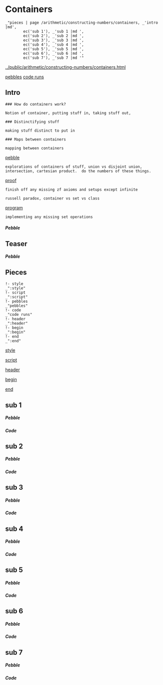 # Containers

    _"pieces | page /arithmetic/constructing-numbers/containers, _'intro |md',
            ec('sub 1'), _'sub 1 |md ',
            ec('sub 2'), _'sub 2 |md ',
            ec('sub 3'), _'sub 3 |md ',
            ec('sub 4'), _'sub 4 |md ',
            ec('sub 5'), _'sub 5 |md ',
            ec('sub 6'), _'sub 6 |md ',
            ec('sub 7'), _'sub 7 |md '"

[../public/arithmetic/constructing-numbers/containers.html](# "save:")

[pebbles](#pebble "h5: | .join \n")
[code runs](#code "h5: | .join \n")

## Intro

    ### How do containers work?

    Notion of container, putting stuff in, taking stuff out, 

    ### Distinctifying stuff

    making stuff distinct to put in

    ### Maps between containers

    mapping between containers
    
[pebble]()

    explorations of containers of stuff, union vs disjoint union,
    intersection, cartesian product.  do the numbers of these things. 

[proof]()

    finish off any missing zf axioms and setups except infinite

    russell paradox, container vs set vs class

[program]()

    implementing any missing set operations


##### Pebble

## Teaser

##### Pebble

## Pieces

    !- style
    _":style"
    !- script
    _":script"
    !- pebbles
    _"pebbles"
    !- code
    _"code runs"
    !- header
    _":header"
    !- begin
    _":begin"
    !- end
    _":end"



[style]() 

[script]()

[header]()

[begin]()

[end]()

## sub 1




##### Pebble


##### Code


## sub 2




##### Pebble


##### Code


## sub 3




##### Pebble


##### Code


## sub 4




##### Pebble


##### Code


## sub 5




##### Pebble


##### Code


## sub 6




##### Pebble


##### Code


## sub 7




##### Pebble


##### Code


